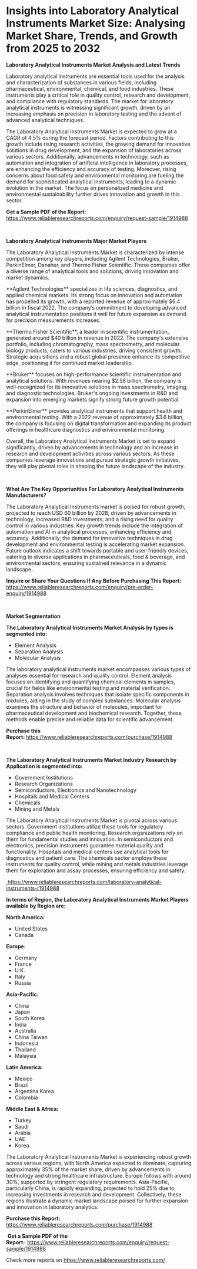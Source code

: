 <p><h1>Insights into Laboratory Analytical Instruments Market Size: Analysing Market Share, Trends, and Growth from 2025 to 2032</h1></p><p><strong>Laboratory Analytical Instruments Market Analysis and Latest Trends</strong></p>
<p><p>Laboratory analytical instruments are essential tools used for the analysis and characterization of substances in various fields, including pharmaceutical, environmental, chemical, and food industries. These instruments play a critical role in quality control, research and development, and compliance with regulatory standards. The market for laboratory analytical instruments is witnessing significant growth, driven by an increasing emphasis on precision in laboratory testing and the advent of advanced analytical techniques. </p><p>The Laboratory Analytical Instruments Market is expected to grow at a CAGR of 4.5% during the forecast period. Factors contributing to this growth include rising research activities, the growing demand for innovative solutions in drug development, and the expansion of laboratories across various sectors. Additionally, advancements in technology, such as automation and integration of artificial intelligence in laboratory processes, are enhancing the efficiency and accuracy of testing. Moreover, rising concerns about food safety and environmental monitoring are fueling the demand for sophisticated analytical instruments, leading to a dynamic evolution in the market. The focus on personalized medicine and environmental sustainability further drives innovation and growth in this sector.</p></p>
<p><strong>Get a Sample PDF of the Report:&nbsp;</strong> <a href="https://www.reliableresearchreports.com/enquiry/request-sample/1914988?utm_campaign=2809&utm_medium=2&utm_source=Github&utm_content=ia&utm_term=10042025&utm_id=laboratory-analytical-instruments">https://www.reliableresearchreports.com/enquiry/request-sample/1914988</a></p>
<p>&nbsp;</p>
<p><strong>Laboratory Analytical Instruments Major Market Players</strong></p>
<p><p>The Laboratory Analytical Instruments Market is characterized by intense competition among key players, including Agilent Technologies, Bruker, PerkinElmer, Danaher, and Thermo Fisher Scientific. These companies offer a diverse range of analytical tools and solutions, driving innovation and market dynamics.</p><p>**Agilent Technologies** specializes in life sciences, diagnostics, and applied chemical markets. Its strong focus on innovation and automation has propelled its growth, with a reported revenue of approximately $6.4 billion in fiscal 2022. The company’s commitment to developing advanced analytical instrumentation positions it well for future expansion as demand for precision measurements increases.</p><p>**Thermo Fisher Scientific**, a leader in scientific instrumentation, generated around $40 billion in revenue in 2022. The company's extensive portfolio, including chromatography, mass spectrometry, and molecular biology products, caters to various industries, driving consistent growth. Strategic acquisitions and a robust global presence enhance its competitive edge, positioning it for continued market leadership.</p><p>**Bruker** focuses on high-performance scientific instrumentation and analytical solutions. With revenues nearing $2.58 billion, the company is well-recognized for its innovative solutions in mass spectrometry, imaging, and diagnostic technologies. Bruker's ongoing investments in R&D and expansion into emerging markets signify strong future growth potential.</p><p>**PerkinElmer** provides analytical instruments that support health and environmental testing. With a 2022 revenue of approximately $3.6 billion, the company is focusing on digital transformation and expanding its product offerings in healthcare diagnostics and environmental monitoring.</p><p>Overall, the Laboratory Analytical Instruments Market is set to expand significantly, driven by advancements in technology and an increase in research and development activities across various sectors. As these companies leverage innovations and pursue strategic growth initiatives, they will play pivotal roles in shaping the future landscape of the industry.</p></p>
<p>&nbsp;</p>
<p><strong>What Are The Key Opportunities For Laboratory Analytical Instruments Manufacturers?</strong></p>
<p><p>The Laboratory Analytical Instruments market is poised for robust growth, projected to reach USD 60 billion by 2028, driven by advancements in technology, increased R&D investments, and a rising need for quality control in various industries. Key growth trends include the integration of automation and AI in analytical processes, enhancing efficiency and accuracy. Additionally, the demand for innovative techniques in drug development and environmental testing is accelerating market expansion. Future outlook indicates a shift towards portable and user-friendly devices, catering to diverse applications in pharmaceuticals, food & beverage, and environmental sectors, ensuring sustained relevance in a dynamic landscape.</p></p>
<p><strong>Inquire or Share Your Questions If Any Before Purchasing This Report:</strong> <a href="https://www.reliableresearchreports.com/enquiry/pre-order-enquiry/1914988?utm_campaign=2809&utm_medium=2&utm_source=Github&utm_content=ia&utm_term=10042025&utm_id=laboratory-analytical-instruments">https://www.reliableresearchreports.com/enquiry/pre-order-enquiry/1914988</a></p>
<p>&nbsp;</p>
<p><strong>Market Segmentation</strong></p>
<p><strong>The Laboratory Analytical Instruments Market Analysis by types is segmented into:</strong></p>
<p><ul><li>Element Analysis</li><li>Separation Analysis</li><li>Molecular Analysis</li></ul></p>
<p><p>The laboratory analytical instruments market encompasses various types of analyses essential for research and quality control. Element analysis focuses on identifying and quantifying chemical elements in samples, crucial for fields like environmental testing and material verification. Separation analysis involves techniques that isolate specific components in mixtures, aiding in the study of complex substances. Molecular analysis examines the structure and behavior of molecules, important for pharmaceutical development and biochemical research. Together, these methods enable precise and reliable data for scientific advancement.</p></p>
<p><strong>Purchase this Report:&nbsp;</strong><a href="https://www.reliableresearchreports.com/purchase/1914988?utm_campaign=2809&utm_medium=2&utm_source=Github&utm_content=ia&utm_term=10042025&utm_id=laboratory-analytical-instruments">https://www.reliableresearchreports.com/purchase/1914988</a></p>
<p>&nbsp;</p>
<p><strong>The Laboratory Analytical Instruments Market Industry Research by Application is segmented into:</strong></p>
<p><ul><li>Government Institutions</li><li>Research Organizations</li><li>Semiconductors, Electronics and Nanotechnology</li><li>Hospitals and Medical Centers</li><li>Chemicals</li><li>Mining and Metals</li></ul></p>
<p><p>The Laboratory Analytical Instruments Market is pivotal across various sectors. Government institutions utilize these tools for regulatory compliance and public health monitoring. Research organizations rely on them for fundamental studies and innovation. In semiconductors and electronics, precision instruments guarantee material quality and functionality. Hospitals and medical centers use analytical tools for diagnostics and patient care. The chemicals sector employs these instruments for quality control, while mining and metals industries leverage them for exploration and assay processes, ensuring efficiency and safety.</p></p>
<p><a href="https://www.reliableresearchreports.com/laboratory-analytical-instruments-r1914988?utm_campaign=2809&utm_medium=2&utm_source=Github&utm_content=ia&utm_term=10042025&utm_id=laboratory-analytical-instruments">&nbsp;https://www.reliableresearchreports.com/laboratory-analytical-instruments-r1914988</a></p>
<p><strong>In terms of Region, the Laboratory Analytical Instruments Market Players available by Region are:</strong></p>
<p>
    <p> <strong> North America: </strong>
        <ul>
            <li>United States</li>
            <li>Canada</li>
        </ul>
        </p> 
    <p> <strong> Europe: </strong>
        <ul>
            <li>Germany</li>
            <li>France</li>
            <li>U.K.</li>
            <li>Italy</li>
            <li>Russia</li>
        </ul>
        </p> 
    <p> <strong> Asia-Pacific: </strong>
        <ul>
            <li>China</li>
            <li>Japan</li>
            <li>South Korea</li>
            <li>India</li>
            <li>Australia</li>
            <li>China Taiwan</li>
            <li>Indonesia</li>
            <li>Thailand</li>
            <li>Malaysia</li>
        </ul>
        </p> 
    <p> <strong> Latin America: </strong>
        <ul>
            <li>Mexico</li>
            <li>Brazil</li>
            <li>Argentina Korea</li>
            <li>Colombia</li>
        </ul>
        </p> 
    <p> <strong> Middle East & Africa: </strong>
        <ul>
            <li>Turkey</li>
            <li>Saudi</li>
            <li>Arabia</li>
            <li>UAE</li>
            <li>Korea</li>
        </ul>
    </p>
    </p>
<p><p>The Laboratory Analytical Instruments Market is experiencing robust growth across various regions, with North America expected to dominate, capturing approximately 35% of the market share, driven by advancements in technology and strong healthcare infrastructure. Europe follows with around 30%, supported by stringent regulatory requirements. Asia-Pacific, particularly China, is rapidly expanding, projected to hold 25% due to increasing investments in research and development. Collectively, these regions illustrate a dynamic market landscape poised for further expansion and innovation in laboratory analytics.</p></p>
<p><strong>Purchase this Report: </strong><a href="https://www.reliableresearchreports.com/purchase/1914988?utm_campaign=2809&utm_medium=2&utm_source=Github&utm_content=ia&utm_term=10042025&utm_id=laboratory-analytical-instruments">https://www.reliableresearchreports.com/purchase/1914988</a></p>
<p>&nbsp;<strong>Get a Sample PDF of the Report:&nbsp;&nbsp;</strong><a href="https://www.reliableresearchreports.com/enquiry/request-sample/1914988?utm_campaign=2809&utm_medium=2&utm_source=Github&utm_content=ia&utm_term=10042025&utm_id=laboratory-analytical-instruments">https://www.reliableresearchreports.com/enquiry/request-sample/1914988</a></p>
<p><strong></strong></p>
<p>Check more reports on <a href="https://www.reliableresearchreports.com/?utm_campaign=2809&utm_medium=2&utm_source=Github&utm_content=ia&utm_term=10042025&utm_id=laboratory-analytical-instruments">https://www.reliableresearchreports.com/</a></p>